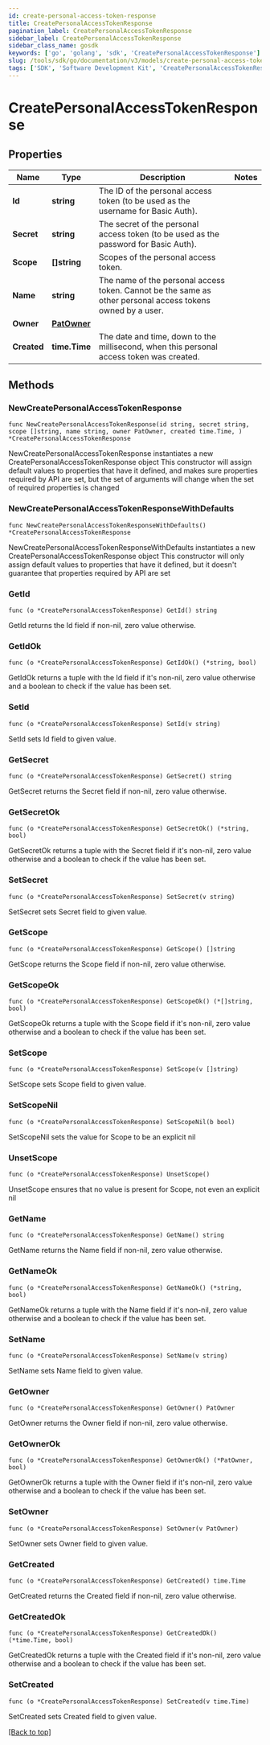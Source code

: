 ```yaml
---
id: create-personal-access-token-response
title: CreatePersonalAccessTokenResponse
pagination_label: CreatePersonalAccessTokenResponse
sidebar_label: CreatePersonalAccessTokenResponse
sidebar_class_name: gosdk
keywords: ['go', 'golang', 'sdk', 'CreatePersonalAccessTokenResponse'] 
slug: /tools/sdk/go/documentation/v3/models/create-personal-access-token-response
tags: ['SDK', 'Software Development Kit', 'CreatePersonalAccessTokenResponse']
---
```


# CreatePersonalAccessTokenResponse

## Properties

Name | Type | Description | Notes
------------ | ------------- | ------------- | -------------
**Id** | **string** | The ID of the personal access token (to be used as the username for Basic Auth). | 
**Secret** | **string** | The secret of the personal access token (to be used as the password for Basic Auth). | 
**Scope** | **[]string** | Scopes of the personal  access token. | 
**Name** | **string** | The name of the personal access token. Cannot be the same as other personal access tokens owned by a user. | 
**Owner** | [**PatOwner**](PatOwner) |  | 
**Created** | **time.Time** | The date and time, down to the millisecond, when this personal access token was created. | 

## Methods

### NewCreatePersonalAccessTokenResponse

`func NewCreatePersonalAccessTokenResponse(id string, secret string, scope []string, name string, owner PatOwner, created time.Time, ) *CreatePersonalAccessTokenResponse`

NewCreatePersonalAccessTokenResponse instantiates a new CreatePersonalAccessTokenResponse object
This constructor will assign default values to properties that have it defined,
and makes sure properties required by API are set, but the set of arguments
will change when the set of required properties is changed

### NewCreatePersonalAccessTokenResponseWithDefaults

`func NewCreatePersonalAccessTokenResponseWithDefaults() *CreatePersonalAccessTokenResponse`

NewCreatePersonalAccessTokenResponseWithDefaults instantiates a new CreatePersonalAccessTokenResponse object
This constructor will only assign default values to properties that have it defined,
but it doesn't guarantee that properties required by API are set

### GetId

`func (o *CreatePersonalAccessTokenResponse) GetId() string`

GetId returns the Id field if non-nil, zero value otherwise.

### GetIdOk

`func (o *CreatePersonalAccessTokenResponse) GetIdOk() (*string, bool)`

GetIdOk returns a tuple with the Id field if it's non-nil, zero value otherwise
and a boolean to check if the value has been set.

### SetId

`func (o *CreatePersonalAccessTokenResponse) SetId(v string)`

SetId sets Id field to given value.


### GetSecret

`func (o *CreatePersonalAccessTokenResponse) GetSecret() string`

GetSecret returns the Secret field if non-nil, zero value otherwise.

### GetSecretOk

`func (o *CreatePersonalAccessTokenResponse) GetSecretOk() (*string, bool)`

GetSecretOk returns a tuple with the Secret field if it's non-nil, zero value otherwise
and a boolean to check if the value has been set.

### SetSecret

`func (o *CreatePersonalAccessTokenResponse) SetSecret(v string)`

SetSecret sets Secret field to given value.


### GetScope

`func (o *CreatePersonalAccessTokenResponse) GetScope() []string`

GetScope returns the Scope field if non-nil, zero value otherwise.

### GetScopeOk

`func (o *CreatePersonalAccessTokenResponse) GetScopeOk() (*[]string, bool)`

GetScopeOk returns a tuple with the Scope field if it's non-nil, zero value otherwise
and a boolean to check if the value has been set.

### SetScope

`func (o *CreatePersonalAccessTokenResponse) SetScope(v []string)`

SetScope sets Scope field to given value.


### SetScopeNil

`func (o *CreatePersonalAccessTokenResponse) SetScopeNil(b bool)`

 SetScopeNil sets the value for Scope to be an explicit nil

### UnsetScope
`func (o *CreatePersonalAccessTokenResponse) UnsetScope()`

UnsetScope ensures that no value is present for Scope, not even an explicit nil
### GetName

`func (o *CreatePersonalAccessTokenResponse) GetName() string`

GetName returns the Name field if non-nil, zero value otherwise.

### GetNameOk

`func (o *CreatePersonalAccessTokenResponse) GetNameOk() (*string, bool)`

GetNameOk returns a tuple with the Name field if it's non-nil, zero value otherwise
and a boolean to check if the value has been set.

### SetName

`func (o *CreatePersonalAccessTokenResponse) SetName(v string)`

SetName sets Name field to given value.


### GetOwner

`func (o *CreatePersonalAccessTokenResponse) GetOwner() PatOwner`

GetOwner returns the Owner field if non-nil, zero value otherwise.

### GetOwnerOk

`func (o *CreatePersonalAccessTokenResponse) GetOwnerOk() (*PatOwner, bool)`

GetOwnerOk returns a tuple with the Owner field if it's non-nil, zero value otherwise
and a boolean to check if the value has been set.

### SetOwner

`func (o *CreatePersonalAccessTokenResponse) SetOwner(v PatOwner)`

SetOwner sets Owner field to given value.


### GetCreated

`func (o *CreatePersonalAccessTokenResponse) GetCreated() time.Time`

GetCreated returns the Created field if non-nil, zero value otherwise.

### GetCreatedOk

`func (o *CreatePersonalAccessTokenResponse) GetCreatedOk() (*time.Time, bool)`

GetCreatedOk returns a tuple with the Created field if it's non-nil, zero value otherwise
and a boolean to check if the value has been set.

### SetCreated

`func (o *CreatePersonalAccessTokenResponse) SetCreated(v time.Time)`

SetCreated sets Created field to given value.



[[Back to top]](#) 


